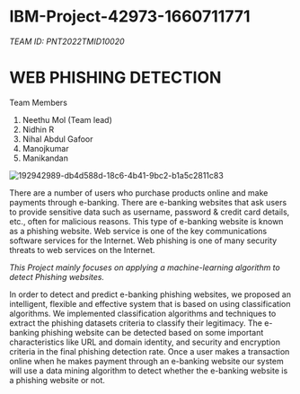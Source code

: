 # IBM-Project-42973-1660711771
*TEAM ID: PNT2022TMID10020*

# WEB PHISHING DETECTION
 
 Team Members
  1. Neethu Mol (Team lead)
  2. Nidhin R
  3. Nihal Abdul Gafoor
  4. Manojkumar
  5. Manikandan
  
![192942989-db4d588d-18c6-4b41-9bc2-b1a5c2811c83](https://user-images.githubusercontent.com/74289748/197334213-d770c4d7-961b-4e95-acb2-83773f78bcba.jpg)

There are a number of users who purchase products online and make payments through e-banking. There are e-banking websites that ask users to provide sensitive data such as username, password & credit card details, etc., often for malicious reasons. This type of e-banking website is known as a phishing website. Web service is one of the key communications software services for the Internet. Web phishing is one of many security threats to web services on the Internet.

*This Project mainly focuses on applying a machine-learning algorithm to detect Phishing websites.*

In order to detect and predict e-banking phishing websites, we proposed an intelligent, flexible and effective system that is based on using classification algorithms.  We implemented classification algorithms and techniques to extract the phishing datasets criteria to classify their legitimacy. The e-banking phishing website can be detected based on some important characteristics like URL and domain identity, and security and encryption criteria in the final phishing detection rate. Once a user makes a transaction online when he makes payment through an e-banking website our system will use a data mining algorithm to detect whether the e-banking website is a phishing website or not.
